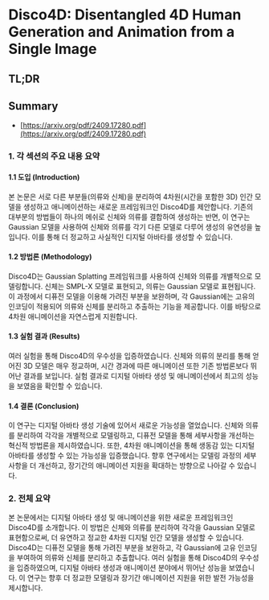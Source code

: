 # Disco4D: Disentangled 4D Human Generation and Animation from a Single Image
## TL;DR
## Summary
- [https://arxiv.org/pdf/2409.17280.pdf](https://arxiv.org/pdf/2409.17280.pdf)

### 1. 각 섹션의 주요 내용 요약

#### 1.1 도입 (Introduction)
본 논문은 서로 다른 부분들(의류와 신체)을 분리하여 4차원(시간을 포함한 3D) 인간 모델을 생성하고 애니메이션하는 새로운 프레임워크인 Disco4D를 제안합니다. 기존의 대부분의 방법들이 하나의 메쉬로 신체와 의류를 결합하여 생성하는 반면, 이 연구는 Gaussian 모델을 사용하여 신체와 의류를 각기 다른 모델로 다루어 생성의 유연성을 높입니다. 이를 통해 더 정교하고 사실적인 디지털 아바타를 생성할 수 있습니다.

#### 1.2 방법론 (Methodology)
Disco4D는 Gaussian Splatting 프레임워크를 사용하여 신체와 의류를 개별적으로 모델링합니다. 신체는 SMPL-X 모델로 표현되고, 의류는 Gaussian 모델로 표현됩니다. 이 과정에서 디퓨전 모델을 이용해 가려진 부분을 보완하며, 각 Gaussian에는 고유의 인코딩이 적용되어 의류와 신체를 분리하고 추출하는 기능을 제공합니다. 이를 바탕으로 4차원 애니메이션을 자연스럽게 지원합니다.

#### 1.3 실험 결과 (Results)
여러 실험을 통해 Disco4D의 우수성을 입증하였습니다. 신체와 의류의 분리를 통해 얻어진 3D 모델은 매우 정교하며, 시간 경과에 따른 애니메이션 또한 기존 방법론보다 뛰어난 결과를 보입니다. 실험 결과로 디지털 아바타 생성 및 애니메이션에서 최고의 성능을 보였음을 확인할 수 있습니다.

#### 1.4 결론 (Conclusion)
이 연구는 디지털 아바타 생성 기술에 있어서 새로운 가능성을 열었습니다. 신체와 의류를 분리하여 각각을 개별적으로 모델링하고, 디퓨전 모델을 통해 세부사항을 개선하는 혁신적 방법론을 제시하였습니다. 또한, 4차원 애니메이션을 통해 생동감 있는 디지털 아바타를 생성할 수 있는 가능성을 입증했습니다. 향후 연구에서는 모델링 과정의 세부사항을 더 개선하고, 장기간의 애니메이션 지원을 확대하는 방향으로 나아갈 수 있습니다.

### 2. 전체 요약

본 논문에서는 디지털 아바타 생성 및 애니메이션을 위한 새로운 프레임워크인 Disco4D를 소개합니다. 이 방법은 신체와 의류를 분리하여 각각을 Gaussian 모델로 표현함으로써, 더 유연하고 정교한 4차원 디지털 인간 모델을 생성할 수 있습니다. Disco4D는 디퓨전 모델을 통해 가려진 부분을 보완하고, 각 Gaussian에 고유 인코딩을 부여하여 의류와 신체를 분리하고 추출합니다. 여러 실험을 통해 Disco4D의 우수성을 입증하였으며, 디지털 아바타 생성과 애니메이션 분야에서 뛰어난 성능을 보였습니다. 이 연구는 향후 더 정교한 모델링과 장기간 애니메이션 지원을 위한 발전 가능성을 제시합니다.
